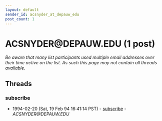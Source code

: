 ```yaml
---
layout: default
sender_id: acsnyder_at_depauw_edu
post_count: 1
---
```


# ACSNYDER<span>@</span>DEPAUW.EDU (1 post)

_Be aware that many list participants used multiple email addresses over their time active on the list. As such this page may not contain all threads available._

## Threads

### subscribe
+ 1994-02-20 (Sat, 19 Feb 94 16:41:14 PST) - [subscribe](/archive/1994/02/dc795c73d9659c59e7517bbd5ce80fe39db895d90c9c20abc1bd32158c35d646) - _ACSNYDER@DEPAUW.EDU_

